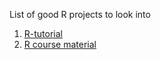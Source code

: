 List of good R projects to look into
1. [R-tutorial](http://kingaa.github.io/R_Tutorial/)
2. [R course material](https://github.com/ccs-amsterdam/r-course-material)
